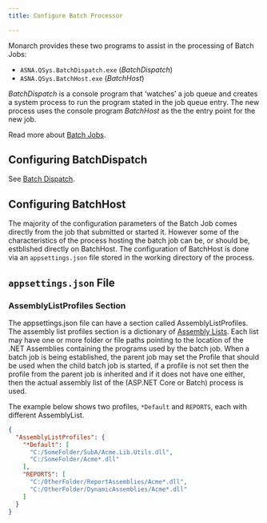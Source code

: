 ```yaml
---
title: Configure Batch Processor

---
```


Monarch provides these two programs to assist in the processing of Batch Jobs:
 - `ASNA.QSys.BatchDispatch.exe` (*BatchDispatch*)
 - `ASNA.QSys.BatchHost.exe` (*BatchHost*)


*BatchDispatch* is a console program that ‘watches’ a job queue and creates a system process to run the program stated in the job queue entry.  The new process uses the console program *BatchHost* as the the entry point for the new job.

Read more about [Batch Jobs](/manuals/programming/jobs/batch-jobs.html).

## Configuring BatchDispatch

See [Batch Dispatch](/manuals/mom/batch-dispatch.html).


## Configuring BatchHost

The majority of the configuration parameters of the Batch Job comes directly from the job that submitted or started it.  However some of the characteristics of the process hosting the batch job can be, or should be, estblished directly on BatchHost. The configuration of BatchHost is done via an `appsettings.json` file stored in the working directory of the process.

## `appsettings.json` File


### AssemblyListProfiles Section

The appsettings.json file can have a section called AssemblyListProfiles. The assembly list profiles section is a dictionary of [Assembly Lists](/manuals/programming/programs-and-procedures/call-program.html#namespace-list-and-assembly-list). Each list may have one or more folder or file paths pointing to the location of the .NET Assemblies containing  the programs used by the batch job.  When a batch job is being established, the parent job may set the Profile that should be used when the child batch job is started, if a profile is not set then the profile from the parent job is inherited and if it does not have one either, then the actual assembly list of the (ASP.NET Core or Batch) process is used.

The example below shows two profiles, `*Default` and `REPORTS`, each with different AssemblyList.

```json
{
  "AssemblyListProfiles": {
    "*Default": [
      "C:/SomeFolder/SubA/Acme.Lib.Utils.dll",
      "C:/SomeFolder/Acme*.dll"
    ],
    "REPORTS": [
      "C:/OtherFolder/ReportAssemblies/Acme*.dll",
      "C:/OtherFolder/DynamicAssemblies/Acme*.dll"
    ]
  }
}
```


